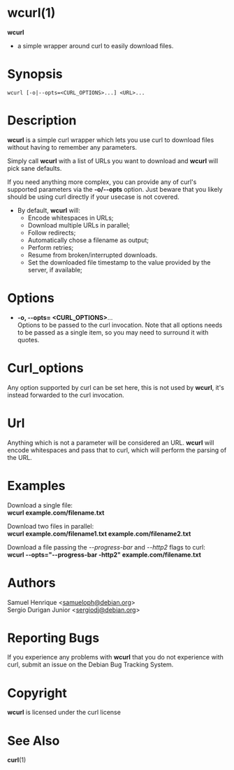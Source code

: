 # wcurl(1)

**wcurl**
- a simple wrapper around curl to easily download files.

<a name="synopsis"></a>

# Synopsis

    wcurl [-o|--opts=<CURL_OPTIONS>...] <URL>...

<a name="description"></a>

# Description

**wcurl** is a simple curl wrapper which lets you use curl to download files
without having to remember any parameters.

Simply call **wcurl** with a list of URLs you want to download and **wcurl** will pick
sane defaults.

If you need anything more complex, you can provide any of curl's supported
parameters via the **-o/--opts** option. Just beware that you likely
should be using curl directly if your usecase is not covered.


* By default, **wcurl** will:    
  * Encode whitespaces in URLs;  
  * Download multiple URLs in parallel;  
  * Follow redirects;  
  * Automatically chose a filename as output;  
  * Perform retries;  
  * Resume from broken/interrupted downloads.  
  * Set the downloaded file timestamp to the value provided by the server, if available;

<a name="options"></a>

# Options


* **-o, --opts= &lt;CURL\_OPTIONS&gt;**...  
  Options to be passed to the curl invocation.
  Note that all options needs to be passed as a single item, so you may
  need to surround it with quotes.

<a name="curl_options"></a>

# Curl_options

Any option supported by curl can be set here, this is not used by **wcurl**, it's
instead forwarded to the curl invocation.

<a name="url"></a>

# Url

Anything which is not a parameter will be considered an URL.
**wcurl** will encode whitespaces and pass that to curl, which will perform the
parsing of the URL.

<a name="examples"></a>

# Examples

Download a single file:  
**wcurl example.com/filename.txt**

Download two files in parallel:  
**wcurl example.com/filename1.txt example.com/filename2.txt**

Download a file passing the _--progress-bar_ and _--http2_ flags to curl:  
**wcurl --opts="--progress-bar -http2" example.com/filename.txt**

<a name="authors"></a>

# Authors

Samuel Henrique &lt;[samueloph@debian.org](mailto:samueloph@debian.org)&gt;  
Sergio Durigan Junior &lt;[sergiodj@debian.org](mailto:sergiodj@debian.org)&gt;

<a name="reporting-bugs"></a>

# Reporting Bugs

If you experience any problems with **wcurl** that you do not experience with curl,
submit an issue on the Debian Bug Tracking System.

<a name="copyright"></a>

# Copyright

**wcurl** is licensed under the curl license

<a name="see-also"></a>

# See Also

**curl**(1)
